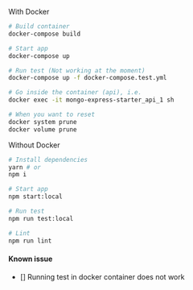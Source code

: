 With Docker

```bash
# Build container
docker-compose build

# Start app
docker-compose up

# Run test (Not working at the moment)
docker-compose up -f docker-compose.test.yml

# Go inside the container (api), i.e.
docker exec -it mongo-express-starter_api_1 sh

# When you want to reset
docker system prune
docker volume prune
```

Without Docker

```bash
# Install dependencies
yarn # or
npm i

# Start app
npm start:local

# Run test
npm run test:local

# Lint
npm run lint
```

#### Known issue

- [] Running test in docker container does not work
